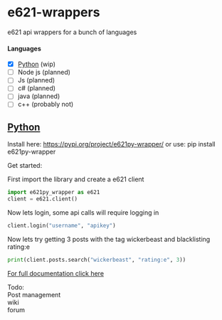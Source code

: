 # e621-wrappers
e621 api wrappers for a bunch of languages  

#### Languages
- [x] [Python](python/README.md) (wip)
- [ ] Node js (planned)
- [ ] Js (planned)
- [ ] c# (planned)
- [ ] java (planned)
- [ ] c++ (probably not)

## [Python](python/README.md)
Install here: https://pypi.org/project/e621py-wrapper/ or use:  pip install e621py-wrapper

Get started:    

First import the library and create a e621 client
```python
import e621py_wrapper as e621
client = e621.client()
```
  
Now lets login, some api calls will require logging in  
```python
client.login("username", "apikey")
```
Now lets try getting 3 posts with the tag wickerbeast and blacklisting rating:e
```python
print(client.posts.search("wickerbeast", "rating:e", 3))
```
[For full documentation click here](python/README.md)

Todo:  
Post management  
wiki  
forum  
